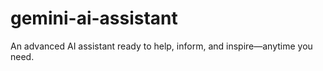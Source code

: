 # gemini-ai-assistant
An advanced AI assistant ready to help, inform, and inspire—anytime you need.
